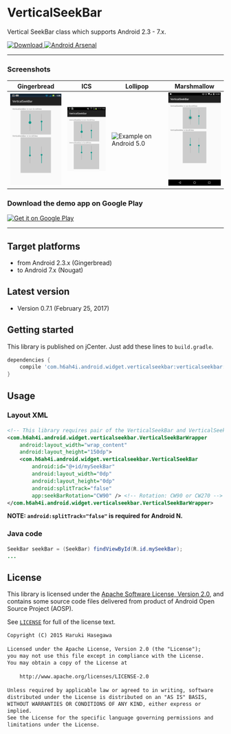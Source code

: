 VerticalSeekBar
===============

Vertical SeekBar class which supports Android 2.3 - 7.x.

[ ![Download](https://api.bintray.com/packages/h6ah4i/maven/android-verticalseekbar/images/download.svg) ](https://bintray.com/h6ah4i/maven/android-verticalseekbar/_latestVersion)
[![Android Arsenal](https://img.shields.io/badge/Android%20Arsenal-VerticalSeekBar-brightgreen.svg?style=flat)](https://android-arsenal.com/details/1/1436)

---

### Screenshots
| Gingerbread |    ICS    | Lollipop   | Marshmallow |
|-------------|-----------|------------|-------------|
| <img src="./pic/gb.png?raw=true" alt="Example on Android 2.3" width="150" /> | <img src="./pic/ics.png?raw=true" alt="Example on Android 4.0" width="150" /> | <img src="./pic/lollipop.png?raw=true" alt="Example on Android 5.0" width="150" /> | <img src="./pic/marshmallow.png?raw=true" alt="Example on Android 5.0" width="150" /> |

### Download the demo app on Google Play
<a href="https://play.google.com/store/apps/details?id=com.h6ah4i.android.example.verticalseekbar&utm_source=global_co&utm_medium=prtnr&utm_content=Mar2515&utm_campaign=PartBadge&pcampaignid=MKT-Other-global-all-co-prtnr-py-PartBadge-Mar2515-1"><img alt="Get it on Google Play" src="https://play.google.com/intl/en_us/badges/images/generic/en-play-badge.png" height="48" /></a>

---

Target platforms
---

- from Android 2.3.x  (Gingerbread)
- to Android 7.x (Nougat)


Latest version
---

- Version 0.7.1  (February 25, 2017)



Getting started
---

This library is published on jCenter. Just add these lines to `build.gradle`.

```groovy
dependencies {
    compile 'com.h6ah4i.android.widget.verticalseekbar:verticalseekbar:0.7.1'
}
```

Usage
---

### Layout XML

```xml
<!-- This library requires pair of the VerticalSeekBar and VerticalSeekBarWrapper classes -->
<com.h6ah4i.android.widget.verticalseekbar.VerticalSeekBarWrapper
    android:layout_width="wrap_content"
    android:layout_height="150dp">
    <com.h6ah4i.android.widget.verticalseekbar.VerticalSeekBar
        android:id="@+id/mySeekBar"
        android:layout_width="0dp"
        android:layout_height="0dp"
        android:splitTrack="false"
        app:seekBarRotation="CW90" /> <!-- Rotation: CW90 or CW270 -->
</com.h6ah4i.android.widget.verticalseekbar.VerticalSeekBarWrapper>
```

**NOTE: `android:splitTrack="false"` is required for Android N.**

### Java code

```java
SeekBar seekBar = (SeekBar) findViewById(R.id.mySeekBar);
...
```

License
---

This library is licensed under the [Apache Software License, Version 2.0](http://www.apache.org/licenses/LICENSE-2.0), and contains some source code files delivered from product of Android Open Source Project (AOSP).

See [`LICENSE`](LICENSE) for full of the license text.

    Copyright (C) 2015 Haruki Hasegawa

    Licensed under the Apache License, Version 2.0 (the "License");
    you may not use this file except in compliance with the License.
    You may obtain a copy of the License at

        http://www.apache.org/licenses/LICENSE-2.0

    Unless required by applicable law or agreed to in writing, software
    distributed under the License is distributed on an "AS IS" BASIS,
    WITHOUT WARRANTIES OR CONDITIONS OF ANY KIND, either express or implied.
    See the License for the specific language governing permissions and
    limitations under the License.
